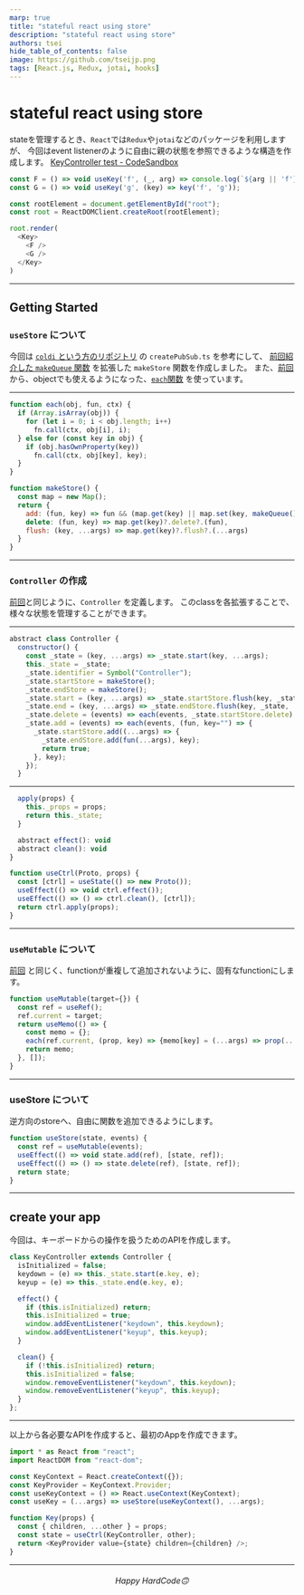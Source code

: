 ```yaml
---
marp: true
title: "stateful react using store"
description: "stateful react using store"
authors: tsei
hide_table_of_contents: false
image: https://github.com/tseijp.png
tags: [React.js, Redux, jotai, hooks]
---
```


# stateful react using store

stateを管理するとき、`React`では`Redux`や`jotai`などのパッケージを利用しますが、
今回はevent listenerのように自由に親の状態を参照できるような構造を作成します。
[KeyController test - CodeSandbox][demo]

[demo]: https://codesandbox.io/s/keycontroller-test-ukfk8l

<!-- truncate -->

```js
const F = () => void useKey('f', (_, arg) => console.log(`${arg || 'f'}`));
const G = () => void useKey('g', (key) => key('f', 'g'));

const rootElement = document.getElementById("root");
const root = ReactDOMClient.createRoot(rootElement);

root.render(
  <Key>
    <F />
    <G />
  </Key>
)
```

---

## Getting Started

### `useStore` について

今回は [`coldi` という方のリポジトリ][coldi] の `createPubSub.ts` を参考にして、
[前回紹介した `makeQueue` 関数][0501] を拡張した `makeStore` 関数を作成しました。
また、[前回][0501] から、objectでも使えるようになった、[`each`関数][each] を使っています。

[coldi]: https://github.com/coldi/r3f-game-demo
[0501]: https://tsei.jp/articles/2022/05/01/note/
[each]: https://github.com/pmndrs/react-spring/blob/a1d86e0cc60c3e2fd6743b28a958c0ec81525d55/packages/shared/src/helpers.ts#L47

---

```js
function each(obj, fun, ctx) {
  if (Array.isArray(obj)) {
    for (let i = 0; i < obj.length; i++)
      fn.call(ctx, obj[i], i);
  } else for (const key in obj) {
    if (obj.hasOwnProperty(key))
      fn.call(ctx, obj[key], key);
  }
}

function makeStore() {
  const map = new Map();
  return {
    add: (fun, key) => fun && (map.get(key) || map.set(key, makeQueue()).get(key))?.add?.(fun),
    delete: (fun, key) => map.get(key)?.delete?.(fun),
    flush: (key, ...args) => map.get(key)?.flush?.(...args)
  }
}
```

---

### `Controller` の作成

[前回][0501]と同じように、`Controller` を定義します。
このclassを各拡張することで、様々な状態を管理することができます。

---

```js
abstract class Controller {
  constructor() {
    const _state = (key, ...args) => _state.start(key, ...args);
    this._state = _state;
    _state.identifier = Symbol("Controller");
    _state.startStore = makeStore();
    _state.endStore = makeStore();
    _state.start = (key, ...args) => _state.startStore.flush(key, _state, ...args);
    _state.end = (key, ...args) => _state.endStore.flush(key, _state, ...args);
    _state.delete = (events) => each(events, _state.startStore.delete);
    _state.add = (events) => each(events, (fun, key="") => {
      _state.startStore.add((...args) => {
        _state.endStore.add(fun(...args), key);
        return true;
      }, key);
    });
  }
```

---

```js
  apply(props) {
    this._props = props;
    return this._state;
  }

  abstract effect(): void
  abstract clean(): void
}

function useCtrl(Proto, props) {
  const [ctrl] = useState(() => new Proto());
  useEffect(() => void ctrl.effect());
  useEffect(() => () => ctrl.clean(), [ctrl]);
  return ctrl.apply(props);
}
```

---

### `useMutable` について

[前回][0501] と同じく、functionが重複して追加されないように、固有なfunctionにします。

```js
function useMutable(target={}) {
  const ref = useRef();
  ref.current = target;
  return useMemo(() => {
    const memo = {};
    each(ref.current, (prop, key) => {memo[key] = (...args) => prop(...args)});
    return memo;
  }, []);
}
```

---

### useStore について

逆方向のstoreへ、自由に関数を追加できるようにします。

```js
function useStore(state, events) {
  const ref = useMutable(events);
  useEffect(() => void state.add(ref), [state, ref]);
  useEffect(() => () => state.delete(ref), [state, ref]);
  return state;
}
```

---

## create your app

今回は、キーボードからの操作を扱うためのAPIを作成します。

```js
class KeyController extends Controller {
  isInitialized = false;
  keydown = (e) => this._state.start(e.key, e);
  keyup = (e) => this._state.end(e.key, e);

  effect() {
    if (this.isInitialized) return;
    this.isInitialized = true;
    window.addEventListener("keydown", this.keydown);
    window.addEventListener("keyup", this.keyup);
  }

  clean() {
    if (!this.isInitialized) return;
    this.isInitialized = false;
    window.removeEventListener("keydown", this.keydown);
    window.removeEventListener("keyup", this.keyup);
  }
};
```

---

以上から各必要なAPIを作成すると、最初のAppを作成できます。

```js
import * as React from "react";
import ReactDOM from "react-dom";

const KeyContext = React.createContext({});
const KeyProvider = KeyContext.Provider;
const useKeyContext = () => React.useContext(KeyContext);
const useKey = (...args) => useStore(useKeyContext(), ...args);

function Key(props) {
  const { children, ...other } = props;
  const state = useCtrl(KeyController, other);
  return <KeyProvider value={state} children={children} />;
}
```


---

<div align="center">

###### Happy HardCode🙃

</div>
